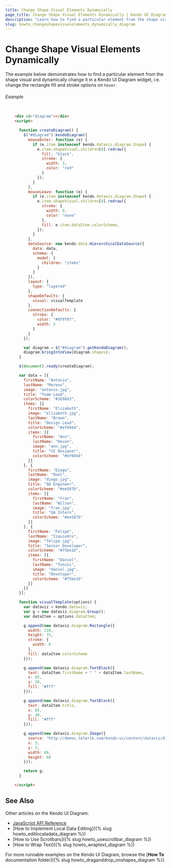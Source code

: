 ```yaml
---
title: Change Shape Visual Elements Dynamically
page_title: Change Shape Visual Elements Dynamically | Kendo UI Diagram
description: "Learn how to find a particular element from the shape visual and dynamically change it in a Kendo UI Diagram."
slug: howto_changeshapevisualelements_dynamically_diagram
---
```


# Change Shape Visual Elements Dynamically

The example below demonstrates how to find a particular element from the shape visual and dynamically change it in a Kendo UI Diagram widget, i.e. change the rectangle fill and stroke options on `hover`.

###### Example

```html

    <div id="diagram"></div>
    <script>

      function createDiagram() {
        $("#diagram").kendoDiagram({
          mouseEnter: function (e) {
            if (e.item instanceof kendo.dataviz.diagram.Shape) {
              e.item.shapeVisual.children[0].redraw({
                fill: "black",
                stroke: {
                  width: 3,
                  color: "red"
                }
              });
            }
          },
          mouseLeave: function (e) {
            if (e.item instanceof kendo.dataviz.diagram.Shape) {
              e.item.shapeVisual.children[0].redraw({
                stroke: {
                  width: 0,
                  color: "none"
                },
                fill: e.item.dataItem.colorScheme,
              });
            }
          },
          dataSource: new kendo.data.HierarchicalDataSource({
            data: data,
            schema: {
              model: {
                children: "items"
              }
            }
          }),
          layout: {
            type: "layered"
          },
          shapeDefaults: {
            visual: visualTemplate
          },
          connectionDefaults: {
            stroke: {
              color: "#979797",
              width: 2
            }
          }
        });

        var diagram = $("#diagram").getKendoDiagram();
        diagram.bringIntoView(diagram.shapes);
      }

      $(document).ready(createDiagram);

      var data = [{
        firstName: "Antonio",
        lastName: "Moreno",
        image: "antonio.jpg",
        title: "Team Lead",
        colorScheme: "#1696d3",
        items: [{
          firstName: "Elizabeth",
          image: "elizabeth.jpg",
          lastName: "Brown",
          title: "Design Lead",
          colorScheme: "#ef6944",
          items: [{
            firstName: "Ann",
            lastName: "Devon",
            image: "ann.jpg",
            title: "UI Designer",
            colorScheme: "#ef6944"
          }]
        }, {
          firstName: "Diego",
          lastName: "Roel",
          image: "diego.jpg",
          title: "QA Engineer",
          colorScheme: "#ee587b",
          items: [{
            firstName: "Fran",
            lastName: "Wilson",
            image: "fran.jpg",
            title: "QA Intern",
            colorScheme: "#ee587b"
          }]
        }, {
          firstName: "Felipe",
          lastName: "Izquiedro",
          image: "felipe.jpg",
          title: "Senior Developer",
          colorScheme: "#75be16",
          items: [{
            firstName: "Daniel",
            lastName: "Tonini",
            image: "daniel.jpg",
            title: "Developer",
            colorScheme: "#75be16"
          }]
        }]
      }];

      function visualTemplate(options) {
        var dataviz = kendo.dataviz;
        var g = new dataviz.diagram.Group();
        var dataItem = options.dataItem;

        g.append(new dataviz.diagram.Rectangle({
          width: 210,
          height: 75,
          stroke: {
            width: 0
          },
          fill: dataItem.colorScheme
        }));

        g.append(new dataviz.diagram.TextBlock({
          text: dataItem.firstName + " " + dataItem.lastName,
          x: 85,
          y: 20,
          fill: "#fff"
        }));

        g.append(new dataviz.diagram.TextBlock({
          text: dataItem.title,
          x: 85,
          y: 40,
          fill: "#fff"
        }));

        g.append(new dataviz.diagram.Image({
          source: "http://demos.telerik.com/kendo-ui/content/dataviz/diagram/people/" + dataItem.image,
          x: 3,
          y: 3,
          width: 68,
          height: 68
        }));

        return g;
      }

    </script>

```

## See Also

Other articles on the Kendo UI Diagram:

* [JavaScript API Reference](/api/javascript/dataviz/ui/diagram)
* [How to Implement Local Data Editing]({% slug howto_editlocaladata_diagram %})
* [How to Use Scrollbars]({% slug howto_usescrollbar_diagram %})
* [How to Wrap Text]({% slug howto_wraptext_diagram %})

For more runnable examples on the Kendo UI Diagram, browse the [**How To** documentation folder]({% slug howto_draganddrop_onshapes_diagram %}).
